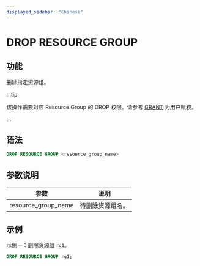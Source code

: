 ```yaml
---
displayed_sidebar: "Chinese"
---
```


# DROP RESOURCE GROUP

## 功能

删除指定资源组。

:::tip

该操作需要对应 Resource Group 的 DROP 权限。请参考 [GRANT](../account-management/GRANT.md) 为用户赋权。

:::

## 语法

```SQL
DROP RESOURCE GROUP <resource_group_name>
```

## 参数说明

| **参数**            | **说明**         |
| ------------------- | ---------------- |
| resource_group_name | 待删除资源组名。 |

## 示例

示例一：删除资源组 `rg1`。

```SQL
DROP RESOURCE GROUP rg1;
```

